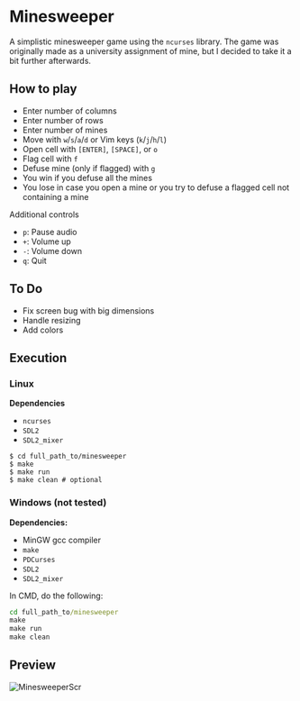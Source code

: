 # Minesweeper

A simplistic minesweeper game using the `ncurses` library. The game was originally made as a university assignment of mine, but I decided to take it a bit further afterwards.

## How to play

* Enter number of columns
* Enter number of rows
* Enter number of mines
* Move with `w`/`s`/`a`/`d` or Vim keys (`k`/`j`/`h`/`l`)
* Open cell with `[ENTER]`, `[SPACE]`, or `o`
* Flag cell with `f`
* Defuse mine (only if flagged) with `g`
* You win if you defuse all the mines
* You lose in case you open a mine or you try to defuse a flagged cell not containing a mine

Additional controls

* `p`: Pause audio
* `+`: Volume up
* `-`: Volume down
* `q`: Quit

## To Do

* Fix screen bug with big dimensions
* Handle resizing
* Add colors

## Execution

### Linux

**Dependencies**
* `ncurses`
* `SDL2`
* `SDL2_mixer`

```shell
$ cd full_path_to/minesweeper
$ make
$ make run
$ make clean # optional
```

### Windows (not tested)

**Dependencies:**   
* MinGW gcc compiler
* `make`
* `PDCurses`
* `SDL2`
* `SDL2_mixer`

In CMD, do the following:

```bat
cd full_path_to/minesweeper
make
make run
make clean
```
## Preview

![MinesweeperScr](https://user-images.githubusercontent.com/54286563/72887644-cad7c500-3d14-11ea-8b8b-7e91df4806ab.png)

